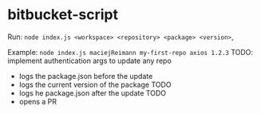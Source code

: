 # bitbucket-script

Run: `node index.js <workspace> <repository> <package> <version>`, 

Example: `node index.js maciejReimann my-first-repo axios 1.2.3`
TODO: implement authentication args to update any repo

- logs the package.json before the update
- logs the current version of the package TODO
- logs he package.json after the update TODO
- opens a PR